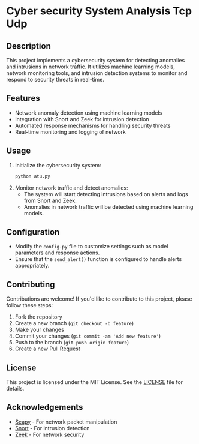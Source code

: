 # Cyber security System Analysis Tcp Udp

## Description
This project implements a cybersecurity system for detecting anomalies and intrusions in network traffic. It utilizes machine learning models, network monitoring tools, and intrusion detection systems to monitor and respond to security threats in real-time.

## Features
- Network anomaly detection using machine learning models
- Integration with Snort and Zeek for intrusion detection
- Automated response mechanisms for handling security threats
- Real-time monitoring and logging of network 

## Usage
1. Initialize the cybersecurity system:
   ```bash
   python atu.py
   ```
2. Monitor network traffic and detect anomalies:
   - The system will start detecting intrusions based on alerts and logs from Snort and Zeek.
   - Anomalies in network traffic will be detected using machine learning models.

## Configuration
- Modify the `config.py` file to customize settings such as model parameters and response actions.
- Ensure that the `send_alert()` function is configured to handle alerts appropriately.

## Contributing
Contributions are welcome! If you'd like to contribute to this project, please follow these steps:
1. Fork the repository
2. Create a new branch (`git checkout -b feature`)
3. Make your changes
4. Commit your changes (`git commit -am 'Add new feature'`)
5. Push to the branch (`git push origin feature`)
6. Create a new Pull Request

## License
This project is licensed under the MIT License. See the [LICENSE](LICENSE) file for details.

## Acknowledgements
- [Scapy](https://scapy.net/) - For network packet manipulation
- [Snort](https://www.snort.org/) - For intrusion detection
- [Zeek](https://www.zeek.org/) - For network security 
